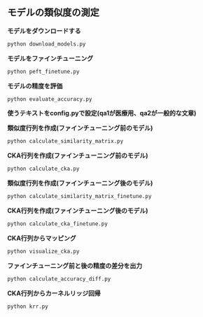 ## モデルの類似度の測定
**モデルをダウンロードする**
   ```bash
   python download_models.py
   ```

**モデルをファインチューニング**
   ```bash
   python peft_finetune.py
   ```

**モデルの精度を評価**
   ```bash
   python evaluate_accuracy.py
   ```

**使うテキストをconfig.pyで設定(qa1が医療用、qa2が一般的な文章)**

**類似度行列を作成(ファインチューニング前のモデル)**
   ```bash
   python calculate_similarity_matrix.py
   ```

**CKA行列を作成(ファインチューニング前のモデル)**
   ```bash
   python calculate_cka.py
   ```

**類似度行列を作成(ファインチューニング後のモデル)**
   ```bash
   python calculate_similarity_matrix_finetune.py
   ```

**CKA行列を作成(ファインチューニング後のモデル)**
   ```bash
   python calculate_cka_finetune.py
   ```

**CKA行列からマッピング**
   ```bash
   python visualize_cka.py
   ```

**ファインチューニング前と後の精度の差分を出力**
   ```bash
   python calculate_accuracy_diff.py
   ```

**CKA行列からカーネルリッジ回帰**
   ```bash
   python krr.py
   ```